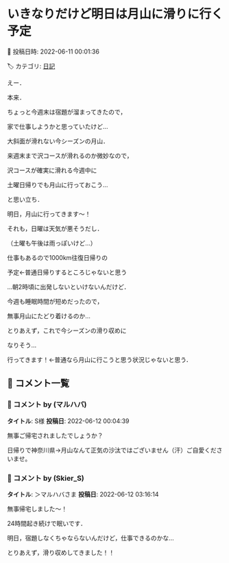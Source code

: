 # いきなりだけど明日は月山に滑りに行く予定

📅 投稿日時: 2022-06-11 00:01:36

🏷️ カテゴリ: [日記](cc4b5682fb7b8b144980957a978653fb0.md)

えー．


本来．


ちょっと今週末は宿題が溜まってきたので，


家で仕事しようかと思っていたけど…





大斜面が滑れない今シーズンの月山．


来週末まで沢コースが滑れるのか微妙なので，


沢コースが確実に滑れる今週中に


土曜日帰りでも月山に行っておこう…


と思い立ち．





明日，月山に行ってきます～！





それも，日曜は天気が悪そうだし．


（土曜も午後は雨っぽいけど…）


仕事もあるので1000km往復日帰りの


予定←普通日帰りするところじゃないと思う





…朝2時頃に出発しないといけないんだけど．


今週も睡眠時間が短めだったので，


無事月山にたどり着けるのか…





とりあえず，これで今シーズンの滑り収めに


なりそう…


行ってきます！←普通なら月山に行こうと思う状況じゃないと思う．

## 💬 コメント一覧

### 💬 コメント by (マルハバ)
**タイトル**: S様
**投稿日**: 2022-06-12 00:04:39

無事ご帰宅されましたでしょうか？

日帰りで神奈川県→月山なんて正気の沙汰ではございません（汗）ご自愛くださいませ。

### 💬 コメント by (Skier_S)
**タイトル**: ＞マルハバさま
**投稿日**: 2022-06-12 03:16:14

無事帰宅しました～！

24時間起き続けで眠いです．

明日，宿題しなくちゃならないんだけど，仕事できるのかな…

とりあえず，滑り収めしてきました！！

